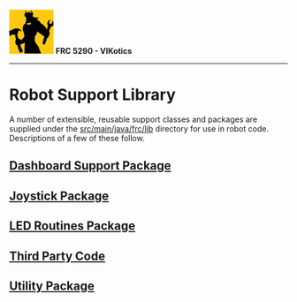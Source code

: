 ![FRC 5290 - VIKotics](../../../../../doc/graphics/5920-vikotics-logo_80x80.png "FRC 5290 - VIKotics")
**FRC 5290 - VIKotics**

---

# Robot Support Library

A number of extensible, reusable support classes and packages are supplied under
the [src/main/java/frc/lib](./) directory for use in robot code.  Descriptions
of a few of these follow.

## [Dashboard Support Package](./dashboard/)

## [Joystick Package](./joystick/)

## [LED Routines Package](./LED/)

## [Third Party Code](./thirdparty/)

## [Utility Package](./utility/)
